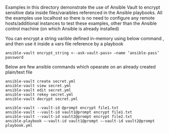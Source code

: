 Examples in this directory demonstrate the use of Ansible Vault to encrypt sensitive data inside files/varaibles referenced in
the Ansible playbooks. All the examples use localhost so there is no need to configure any remote hosts/additional instances to test these
examples, other than the Ansible control machine (on which Ansible is already installed)

You can encrypt a string varible defined in-memory using below command , and then use it inside a vars file reference by a playbook

```
ansible-vault encrypt_string <--ask-vault-pass> –name ‘ansible-pass’ password
```

Below are few ansible commands which opearate on an already created plain/text file

```
ansible-vault create secret.yml 
ansible-vault view secret.yml 
ansible-vault edit secret.yml 
ansible-vault rekey secret.yml
ansible-vault decrypt secret.yml
```

```
ansible-vault --vault-id @prompt encrypt file1.txt
ansible-vault --vault-id vault1@prompt encrypt file1.txt
ansible-vault --vault-id vault2@prompt encrypt file2.txt
ansible-playbook –-vault-id vault1@prompt –-vault-id vault2@prompt playbook.yml
```
